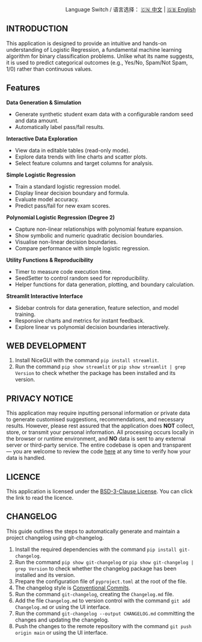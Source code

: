 <p align="right">
  Language Switch / 语言选择：
  <a href="./README.zh-CN.md">🇨🇳 中文</a> | <a href="./README.md">🇬🇧 English</a>
</p>

**INTRODUCTION**
---
This application is designed to provide an intuitive and hands-on understanding of Logistic Regression, a fundamental
machine learning algorithm for binary classification problems. Unlike what its name suggests, it is used to predict
categorical outcomes (e.g., Yes/No, Spam/Not Spam, 1/0) rather than continuous values.

**Features**
---
**Data Generation & Simulation**

- Generate synthetic student exam data with a configurable random seed and data amount.
- Automatically label pass/fail results.

**Interactive Data Exploration**

- View data in editable tables (read-only mode).
- Explore data trends with line charts and scatter plots.
- Select feature columns and target columns for analysis.

**Simple Logistic Regression**

- Train a standard logistic regression model.
- Display linear decision boundary and formula.
- Evaluate model accuracy.
- Predict pass/fail for new exam scores.

**Polynomial Logistic Regression (Degree 2)**

- Capture non-linear relationships with polynomial feature expansion.
- Show symbolic and numeric quadratic decision boundaries.
- Visualise non-linear decision boundaries.
- Compare performance with simple logistic regression.

**Utility Functions & Reproducibility**

- Timer to measure code execution time.
- SeedSetter to control random seed for reproducibility.
- Helper functions for data generation, plotting, and boundary calculation.

**Streamlit Interactive Interface**

- Sidebar controls for data generation, feature selection, and model training.
- Responsive charts and metrics for instant feedback.
- Explore linear vs polynomial decision boundaries interactively.

**WEB DEVELOPMENT**
---

1. Install NiceGUI with the command `pip install streamlit`.
2. Run the command `pip show streamlit` or `pip show streamlit | grep Version` to check whether the package has been
   installed and its version.

**PRIVACY NOTICE**
---
This application may require inputting personal information or private data to generate customised suggestions,
recommendations, and necessary results. However, please rest assured that the application does **NOT** collect, store,
or transmit your personal information. All processing occurs locally in the browser or runtime environment, and **NO**
data is sent to any external server or third-party service. The entire codebase is open and transparent — you are
welcome to review the code [here](./) at any time to verify how your data is handled.

**LICENCE**
---
This application is licensed under the [BSD-3-Clause License](LICENSE). You can click the link to read the licence.

**CHANGELOG**
---
This guide outlines the steps to automatically generate and maintain a project changelog using git-changelog.

1. Install the required dependencies with the command `pip install git-changelog`.
2. Run the command `pip show git-changelog` or `pip show git-changelog | grep Version` to check whether the changelog
   package has been installed and its version.
3. Prepare the configuration file of `pyproject.toml` at the root of the file.
4. The changelog style is [Conventional Commits](https://www.conventionalcommits.org/en/v1.0.0/).
5. Run the command `git-changelog`, creating the `Changelog.md` file.
6. Add the file `Changelog.md` to version control with the command `git add Changelog.md` or using the UI interface.
7. Run the command `git-changelog --output CHANGELOG.md` committing the changes and updating the changelog.
8. Push the changes to the remote repository with the command `git push origin main` or using the UI interface.
